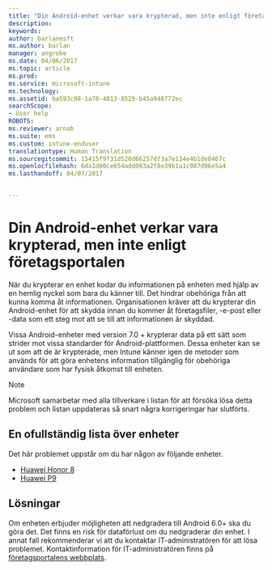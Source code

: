 ```yaml
---
title: "Din Android-enhet verkar vara krypterad, men inte enligt företagsportalen"
description: 
keywords: 
author: barlanmsft
ms.author: barlan
manager: angrobe
ms.date: 04/06/2017
ms.topic: article
ms.prod: 
ms.service: microsoft-intune
ms.technology: 
ms.assetid: ba593c08-1a78-4013-8525-b45a948772ec
searchScope:
- User help
ROBOTS: 
ms.reviewer: arnab
ms.suite: ems
ms.custom: intune-enduser
translationtype: Human Translation
ms.sourcegitcommit: 15415f9f31d520d66257df3a7e134e4b1de8467c
ms.openlocfilehash: 6da1d00ce654add003a2f8e39b1a1c987d96e5a4
ms.lasthandoff: 04/07/2017


---
```



# <a name="your-android-device-seems-to-be-encrypted-but-company-portal-says-otherwise"></a>Din Android-enhet verkar vara krypterad, men inte enligt företagsportalen

När du krypterar en enhet kodar du informationen på enheten med hjälp av en hemlig nyckel som bara du känner till. Det hindrar obehöriga från att kunna komma åt informationen. Organisationen kräver att du krypterar din Android-enhet för att skydda innan du kommer åt företagsfiler, -e-post eller -data som ett steg mot att se till att informationen är skyddad.

Vissa Android-enheter med version 7.0 + krypterar data på ett sätt som strider mot vissa standarder för Android-plattformen. Dessa enheter kan se ut som att de är krypterade, men Intune känner igen de metoder som används för att göra enhetens information tillgänglig för obehöriga användare som har fysisk åtkomst till enheten.

> [!Note]
> Microsoft samarbetar med alla tillverkare i listan för att försöka lösa detta problem och listan uppdateras så snart några korrigeringar har slutförts.

## <a name="an-incomplete-list-of-devices"></a>En ofullständig lista över enheter

Det här problemet uppstår om du har någon av följande enheter.

- [Huawei Honor 8](http://consumer.huawei.com/en/support/mobile-phones/honor8_en-sup.htm)
- [Huawei P9](http://consumer.huawei.com/mobile-phones/p9/index.html)

## <a name="solutions"></a>Lösningar

Om enheten erbjuder möjligheten att nedgradera till Android 6.0+ ska du göra det. Det finns en risk för dataförlust om du nedgraderar din enhet. I annat fall rekommenderar vi att du kontaktar IT-administratören för att lösa problemet. Kontaktinformation för IT-administratören finns på [företagsportalens webbplats](http://portal.manage.microsoft.com).

